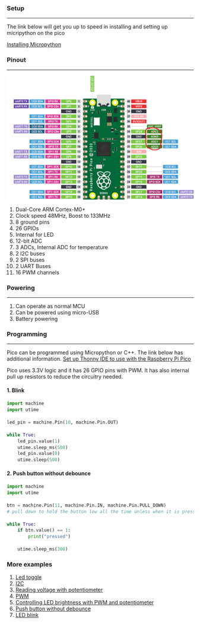 ### Setup
<hr>
The link below will get you up to speed in installing and setting up micripython on the pico

[Installing Micropython](https://www.raspberrypi.com/documentation/microcontrollers/)

### Pinout
<hr>

![Pinout](./images/pinout.jpg)

1. Dual-Core ARM Cortex-M0+
2. Clock speed 48MHz, Boost to 133MHz
3. 8 ground pins
4. 26 GPIOs
5. Internal for LED
6. 12-bit ADC
7. 3 ADCs, Internal ADC for temperature
8. 2 I2C buses
9. 2 SPI buses
10. 2 UART Buses
11. 16 PWM channels

### Powering
<hr>

1. Can operate as normal MCU 
2. Can be powered using micro-USB  
3. Battery powering

### Programming
<hr>

Pico can be programmed using Micropython or C++. The link below has additional information.
[Set up Thonny IDE to use with the Raspberry Pi Pico](https://projects.raspberrypi.org/en/projects/getting-started-with-the-pico/2)

Pico uses 3.3V logic and it has 26 GPIO pins with PWM. It has also internal pull up resistors to reduce the circuitry needed.

#### 1. Blink 
```python
import machine
import utime

led_pin = machine.Pin(10, machine.Pin.OUT)

while True:
    led_pin.value(1)
    utime.sleep_ms(500)
    led_pin.value(0)
    utime.sleep(500)


```

#### 2. Push button without debounce
```python
import machine
import utime

btn = machine.Pin(11, machine.Pin.IN, machine.Pin.PULL_DOWN)
# pull down to hold the button low all the time unless when it is pressed

while True:
    if btn.value() == 1:
        print("pressed")
        
    utime.sleep_ms(300)

```

### More examples
1. [Led toggle](./examples/toggle.py)
2. [I2C](./examples/i2c.py)
3. [Reading voltage with potentiometer](./examples/potentiometer.py)
4. [PWM](./examples/pwm.py)
5. [Controlling LED brightness with PWM and potentiometer](./examples/pwm_with_potentiometer.py)
6. [Push button without debounce](./examples/push_btn_no_debounce.py)
6. [LED blink](./examples/blink.py)

